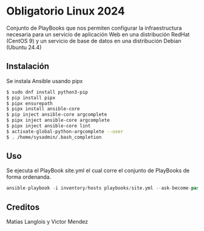 # Obligatorio Linux 2024

Conjunto de PlayBooks que nos permiten configurar la infraestructura necesaria para un servicio de aplicación Web en una distribución RedHat (CentOS 9) y un servicio de base de datos en una distribución Debian (Ubuntu 24.4)

## Instalación

Se instala Ansible usando pipx

```bash
$ sudo dnf install python3-pip
$ pip install pipx
$ pipx ensurepath
$ pipx install ansible-core
$ pip inject ansible-core argcomplete
$ pipx inject ansible-core argcomplete
$ pipx inject ansible-core lint
$ activate-global-python-argcomplete --user
$ . /home/sysadmin/.bash_completion
```

## Uso
Se ejecuta el PlayBook site.yml el cual corre el conjunto de PlayBooks de forma ordenanda. 

```python
ansible-playbook -i inventory/hosts playbooks/site.yml --ask-become-pass
```

## Creditos

Matias Langlois y Victor Mendez
